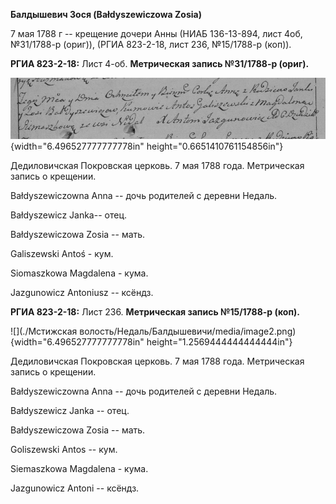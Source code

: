 **Балдышевич Зося (Bałdyszewiczowa Zosia)**

7 мая 1788 г -- крещение дочери Анны (НИАБ 136-13-894, лист 4об,
№31/1788-р (ориг)), (РГИА 823-2-18, лист 236, №15/1788-р (коп)).

**РГИА 823-2-18:** Лист 4-об. **Метрическая запись №31/1788-р (ориг).**

![](./media/704264c7456d7c597466488607a198f7feb3d933.png){width="6.496527777777778in"
height="0.6651410761154856in"}

Дедиловичская Покровская церковь. 7 мая 1788 года. Метрическая запись о
крещении.

Bałdyszewiczowna Anna -- дочь родителей с деревни Недаль.

Bałdyszewicz Janka-- отец.

Bałdyszewiczowa Zosia -- мать.

Galiszewski Antoś - кум.

Siomaszkowa Magdalena - кума.

Jazgunowicz Antoniusz -- ксёндз.

**РГИА 823-2-18:** Лист 236. **Метрическая запись №15/1788-р (коп).**

![](./Мстижская волость/Недаль/Балдышевичи/media/image2.png){width="6.496527777777778in"
height="1.2569444444444444in"}

Дедиловичская Покровская церковь. 7 мая 1788 года. Метрическая запись о
крещении.

Bałdyszewiczowna Anna -- дочь родителей с деревни Недаль.

Bałdyszewicz Janka -- отец.

Bałdyszewiczowa Zosia -- мать.

Goliszewski Antos -- кум.

Siemaszkowa Magdalena - кума.

Jazgunowicz Antoni -- ксёндз.
